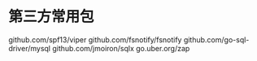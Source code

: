 # 第三方常用包

github.com/spf13/viper
github.com/fsnotify/fsnotify
github.com/go-sql-driver/mysql
github.com/jmoiron/sqlx
go.uber.org/zap
